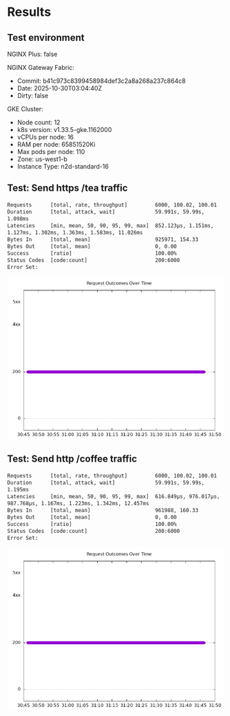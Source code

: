 # Results

## Test environment

NGINX Plus: false

NGINX Gateway Fabric:

- Commit: b41c973c8399458984def3c2a8a268a237c864c8
- Date: 2025-10-30T03:04:40Z
- Dirty: false

GKE Cluster:

- Node count: 12
- k8s version: v1.33.5-gke.1162000
- vCPUs per node: 16
- RAM per node: 65851520Ki
- Max pods per node: 110
- Zone: us-west1-b
- Instance Type: n2d-standard-16

## Test: Send https /tea traffic

```text
Requests      [total, rate, throughput]         6000, 100.02, 100.01
Duration      [total, attack, wait]             59.991s, 59.99s, 1.098ms
Latencies     [min, mean, 50, 90, 95, 99, max]  852.123µs, 1.151ms, 1.127ms, 1.302ms, 1.363ms, 1.583ms, 11.026ms
Bytes In      [total, mean]                     925971, 154.33
Bytes Out     [total, mean]                     0, 0.00
Success       [ratio]                           100.00%
Status Codes  [code:count]                      200:6000  
Error Set:
```

![https-oss.png](https-oss.png)

## Test: Send http /coffee traffic

```text
Requests      [total, rate, throughput]         6000, 100.02, 100.01
Duration      [total, attack, wait]             59.991s, 59.99s, 1.195ms
Latencies     [min, mean, 50, 90, 95, 99, max]  616.849µs, 976.017µs, 987.768µs, 1.167ms, 1.223ms, 1.342ms, 12.457ms
Bytes In      [total, mean]                     961988, 160.33
Bytes Out     [total, mean]                     0, 0.00
Success       [ratio]                           100.00%
Status Codes  [code:count]                      200:6000  
Error Set:
```

![http-oss.png](http-oss.png)
